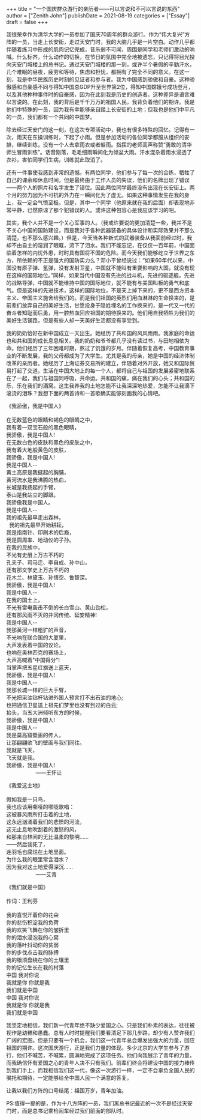 +++
title = "一个国庆群众游行的亲历者――可以言说和不可以言说的东西"
author = ["Zenith John"]
publishDate = 2021-08-19
categories = ["Essay"]
draft = false
+++

我很荣幸作为清华大学的一员参加了国庆70周年的群众游行。作为“伟大复兴”方阵的一员，当走上长安街，走过天安门时，我的大脑几乎是一片空白。动作几乎都伴随着练习中形成的肌肉记忆完成，音乐弱不可闻，周围是同学和老师们激动的呐喊。什么标齐，什么动作的切换，在节日的氛围中完全地被遗忘，只记得将目光投向天安门城楼上的总书记。通过天安门城楼的那一刻，或许半个暑假的辛勤汗水，几个难眠的昼夜，疲劳和等待，焦虑和担忧，都拥有了完全不同的意义。在这一刻，我是中华民族历史时刻的见证者和参与者。我为中国感到骄傲和自豪。这种骄傲感和自豪感不同与得知中国总GDP升至世界第2位，得知中国嫦娥号成功登月，以及其他种种事件时的自豪感，因为在此刻我是历史的创造者。这种差异是语言难以言说的。在此刻，我的背后是千千万万的祖国人民，我背负着他们的期许。我是他们中特殊的一员，因为我有幸能够亲自踏上长安街的土地；但我也是他们中平凡的一员，我们都有一个共同的中国梦。

除去经过天安门的这一刻，在这次专项活动中，我也有很多特殊的回忆。记得有一次，雨天在东操训练时，下起了小雨。但是参加活动的各位同学都服从组织的安排，继续训练，没有一个人去拿雨衣或者躲雨。指挥的老师高声称赞“勇敢的清华师生冒雨训练”。话音刚落，毛毛细雨瞬间化为倾盆大雨。汗水混杂着雨水浸透了衣衫，害怕同学们生病，训练就此取消了。

还有一件事使我感到非常的遗憾。有两位同学，他们参与了每一次的合练，牺牲了自己的课余和休息时间，但是最终由于工作人员的失误，他们的名牌出现了错误――两个人的照片和名字发生了错位。因此两位同学最终没有出现在长安街上。两个月的努力因为不可抗的外力在一瞬间化为了虚无。如果这种事情发生在我的身上，我一定会气愤至极。但是，其中一个同学（他原来就在我的后面）却表现地非常平静，已然原谅了那个犯错误的人。或许这种包容心是我应该学习的吧。

其实，我个人并不是一个关心军事的人。（我或许要说的更加清楚一些，我并不是不关心中国的国防建设，而是我对于各种武器装备的具体设计和实际效果并不那么清楚，也不那么感兴趣。）但是，今天当各种新式的武器装备从我面前经过时，我却不由自主的湿润了眼眶，流下了泪水。我们不能忘记，在仅仅一百年前，中国面临着怎样的内忧外患，时时具有国将不国的危险。而今天我们能够屹立于世界之东方，所依赖的不正是强大的国防实力么？邓小平曾经说过：“如果60年代以来，中国没有原子弹、氢弹，没有发射卫星，中国就不能叫有重要影响的大国，就没有现在这样的国际地位。”同样，如果当代中国没有先进的战斗机，先进的驱逐舰，先进的战略导弹，中国就不能维持中国的国际地位，就不能有与美国叫板的勇气和底气。但是这样的先进技术，这样的国际地位，不是天上掉下来的，更不是西方资本主义、帝国主义施舍给我们的。而是我们祖国的英烈们用血淋淋的生命换来的，是前辈们放弃自己的美好生活，甘愿投身于隐姓埋名的工作换来的，是一代又一代的奋斗者知耻而后勇，用一腔热血回应祖国的期待换来的。他们用自我牺牲为我们的美好生活铺路，但是有些人却一天美好生活都没有享受到。

我的奶奶恰好在新中国成立一天出生。她经历了共和国的风风雨雨。我家庭的命运也和共和国的成长息息相关。我的奶奶和爷爷都几乎没有读过书，与田地相依为命。他们经历了三年困难时期，熬过了饥饿的岁月。伴随着恢复高考，中国教育事业的不断发展，我的父母都成为了大学生。尤其是我的母亲，她是中国的经济体制改革的亲历者。她经历了上海证券交易所的建立，伴随着对外开放，她又和国际贸易打起了交道。生活在中国大地上的每一个人，都将自己与祖国的发展紧密地联系在了一起，我们与祖国同呼吸，共命运。共和国的痛，痛在我们的心头；共和国的乐，乐在我们的酒窝。这生我养我的土地怎能不让我深深地热爱，怎能不让我滴下滚烫的泪珠？我想下面的两首诗和一首歌确实能够刻画我的心情吧。

<p class="verse">
《我骄傲，我是中国人》<br />
<br />
在无数蓝色的眼睛和褐色的眼睛之中，<br />
我有着一双宝石般的黑色眼睛，<br />
我骄傲，我是中国人!<br />
在无数白色的皮肤和黑色的皮肤之中，<br />
我有着大地般黄色的皮肤，<br />
我骄傲，我是中国人!<br />
我是中国人--<br />
黄土高原是我挺起的胸脯，<br />
黄河流水是我沸腾的热血，<br />
长城是我扬起的手臂，<br />
泰山是我站立的脚跟。<br />
我骄傲我是中国人。<br />
我是中国人--<br />
我的祖先最早走出森林，<br />
&nbsp;&nbsp;我的祖先最早开始耕耘，<br />
我是指南针、印刷术的后裔，<br />
我是圆周率、地动仪的子孙。<br />
在我的民族中，<br />
不光有史册上万古不朽的<br />
孔夫子、司马迁、李自成、孙中山，<br />
还有那文学史上万古不朽的<br />
花木兰、林黛玉、孙悟空、鲁智深。<br />
我骄傲，我是中国人!<br />
我是中国人--<br />
在我的国土上，<br />
不光有雷电轰击不倒的长白雪山、黄山劲松，<br />
还有那风雨不灭的井冈传统、延安精神!<br />
我是中国人--<br />
我那黄河一样粗犷的声音，<br />
不光响在联合国的大厦里，<br />
大声发表着中国的议论，<br />
也响在奥林匹克的赛场上，<br />
大声高喊着"中国得分"!<br />
当掌声把五星红旗送上蓝天，<br />
我骄傲，我是中国人!<br />
我是中国人--<br />
我那长城一样的巨大手臂，<br />
不光把采油钻杆钻进外国人预言打不出石油的地心;<br />
也把通信卫星送上祖先们梦里也没有到过的白云;<br />
抬头，当五大洲倾听东方的时候，<br />
我骄傲，我是中国人!<br />
我是中国人--<br />
我是莫高窟壁画的传人，<br />
让那翩翩欲飞的壁画与我们同往。<br />
我就是飞天，<br />
飞天就是我。<br />
我骄傲，我是中国人!<br />
&nbsp;&nbsp;&nbsp;&nbsp;&nbsp;&nbsp;&nbsp;&nbsp;&nbsp;&nbsp;&nbsp;&nbsp;&nbsp;&nbsp;&nbsp;&nbsp;&nbsp;&nbsp;&nbsp;&nbsp;——王怀让<br />
</p>

<p class="verse">
《我爱这土地》<br />
<br />
假如我是一只鸟，<br />
我也应该用嘶哑的喉咙歌唱：<br />
这被暴风雨所打击着的土地，<br />
这永远汹涌着我们的悲愤的河流，<br />
这无止息地吹刮着的激怒的风，<br />
和那来自林间的无比温柔的黎明……<br />
——然后我死了，<br />
连羽毛也腐烂在土地里面。<br />
为什么我的眼里常含泪水？<br />
因为我对这土地爱得深沉……<br />
&nbsp;&nbsp;&nbsp;&nbsp;&nbsp;&nbsp;&nbsp;&nbsp;&nbsp;&nbsp;&nbsp;&nbsp;&nbsp;&nbsp;&nbsp;&nbsp;&nbsp;&nbsp;&nbsp;&nbsp;――艾青<br />
</p>

<p class="verse">
《我们就是中国》<br />
<br />
作词：王利芬<br />
<br />
我的喜悦开着你的花朵<br />
你的悲伤积淀我的负荷<br />
我的欢笑飞舞在你的皱折里<br />
你的泪水浸泡我的心窝<br />
我的落叶抖动你的贫弱<br />
你的步伐点击我的脉搏<br />
我的根须盘绕在你的土壤里<br />
你的记忆生长在我的村落<br />
中国 我对你说<br />
我就是你 你就是我<br />
我们就是中国<br />
中国 我对你说<br />
我就是你 你就是我<br />
我们就是中国<br />
</p>

我坚定地相信，我们新一代青年绝不缺少爱国之心。只是我们朴素的表达，往往被视作是幼稚和愚蠢。总有人时时提醒我们要看清足下那几步路，却少有人赞许我们广阔的宏图。但是只要有一个机会，我们这一代青年总会爆发出强大的力量，回应祖国的期许。这次国庆游行，正是我们力量的体现。多少北京的大学生参与了游行，他们不喊苦，不喊累，圆满地完成了这项任务。他们向我展示了青年的力量，而我确信怀有爱国之心的青年人决不只有我们。前辈们终会将建设中国的接力棒传到我们手上，而我相信我们这一代，像这一次游行一样，一定不会辜负全国人民的嘱托和期待，一定能够给全中国人民一个满意的答复。

让我以我们方阵的口号结尾：祖国万岁，青年加油。

PS:值得一提的是，作为十八方阵的一员，我们离总书记最近的一次不是经过天安门时，而是总书记乘检阅车经过我们前面的部队时。
